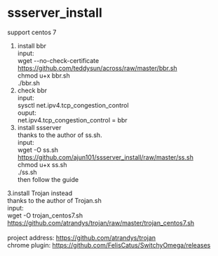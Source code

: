 # ssserver_install
support centos 7
1. install bbr <br/>
input: <br/>
wget --no-check-certificate https://github.com/teddysun/across/raw/master/bbr.sh <br/>
chmod u+x bbr.sh <br/>
./bbr.sh <br/>
2. check bbr <br/>
input: <br/>
sysctl net.ipv4.tcp_congestion_control <br/>
ouput: <br/>
net.ipv4.tcp_congestion_control = bbr <br/>
3. install ssserver <br/>
thanks to the author of ss.sh. <br/>
input: <br/>
wget -O ss.sh https://github.com/ajun101/ssserver_install/raw/master/ss.sh <br/>
chmod u+x ss.sh <br/>
./ss.sh <br/>
then follow the guide <br/>


3.install Trojan instead<br/>
thanks to the author of Trojan.sh<br/>
input: <br/>
wget -O trojan_centos7.sh https://github.com/atrandys/trojan/raw/master/trojan_centos7.sh <br/>
<br/>
project address: https://github.com/atrandys/trojan <br/>
chrome plugin: https://github.com/FelisCatus/SwitchyOmega/releases <br/>
